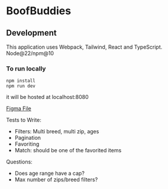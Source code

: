 # BoofBuddies

## Development

This application uses Webpack, Tailwind, React and TypeScript. Node@22/npm@10

### To run locally

```
npm install
npm run dev
```

it will be hosted at localhost:8080

[Figma File](https://www.figma.com/design/KkobUocpvxvGAJPDByqSLT/BoofBuddies?node-id=0-1&t=VF3mkwUTF2vyH1U3-1)

Tests to Write:

- Filters: Multi breed, multi zip, ages
- Pagination
- Favoriting
- Match: should be one of the favorited items

Questions:

- Does age range have a cap?
- Max number of zips/breed filters?
